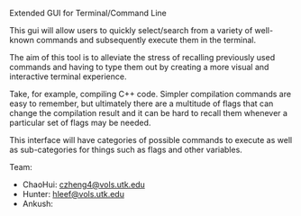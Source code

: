 Extended GUI for Terminal/Command Line

This gui will allow users to quickly select/search from a variety
of well-known commands and subsequently execute them in the terminal.

The aim of this tool is to alleviate the stress of recalling previously
used commands and having to type them out by creating a more visual
and interactive terminal experience.

Take, for example, compiling C++ code. Simpler compilation commands are
easy to remember, but ultimately there are a multitude of flags that can
change the compilation result and it can be hard to recall them
whenever a particular set of flags may be needed.

This interface will have categories of possible commands to execute
as well as sub-categories for things such as flags and other variables.

Team:
  - ChaoHui: czheng4@vols.utk.edu
  - Hunter: hleef@vols.utk.edu
  - Ankush: 
